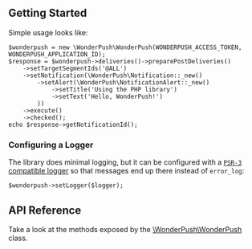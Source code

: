 ## Getting Started

Simple usage looks like:

    $wonderpush = new \WonderPush\WonderPush(WONDERPUSH_ACCESS_TOKEN, WONDERPUSH_APPLICATION_ID);
    $response = $wonderpush->deliveries()->preparePostDeliveries()
        ->setTargetSegmentIds('@ALL')
        ->setNotification(\WonderPush\Notification::_new()
            ->setAlert(\WonderPush\NotificationAlert::_new()
                ->setTitle('Using the PHP library')
                ->setText('Hello, WonderPush!')
            ))
        ->execute()
        ->checked();
    echo $response->getNotificationId();


### Configuring a Logger

The library does minimal logging, but it can be configured with a [`PSR-3` compatible logger](http://www.php-fig.org/psr/psr-3/) so that messages end up there instead of `error_log`:

    $wonderpush->setLogger($logger);

## API Reference

Take a look at the methods exposed by the [\WonderPush\WonderPush](class-WonderPush.WonderPush.html) class.
